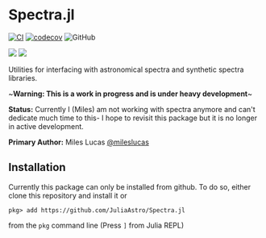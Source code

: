 # Spectra.jl

[![CI](https://github.com/JuliaAstro/Spectra.jl/actions/workflows/CI.yml/badge.svg?branch=master)](https://github.com/JuliaAstro/Spectra.jl/actions/workflows/CI.yml)
[![codecov](https://codecov.io/gh/JuliaAstro/Spectra.jl/branch/master/graph/badge.svg)](https://codecov.io/gh/juliaastro/Spectra.jl)
![GitHub](https://img.shields.io/github/license/juliaastro/Spectra.jl.svg?color=orange)


[![](https://img.shields.io/badge/docs-dev-blue.svg?label=docs)](https://juliaastro.github.io/Spectra.jl/dev)
[![](https://img.shields.io/badge/docs-stable-blue.svg?label=docs)](https://juliaastro.github.io/Spectra.jl/stable)

Utilities for interfacing with astronomical spectra and synthetic spectra libraries.

~**Warning: This is a work in progress and is under heavy development**~

**Status:** Currently I (Miles) am not working with spectra anymore and can't dedicate much time to this- I hope to revisit this package but it is no longer in active development.

**Primary Author:** Miles Lucas [@mileslucas](https://github.com/mileslucas)

## Installation

Currently this package can only be installed from github. To do so, either clone this repository and install it or

    pkg> add https://github.com/JuliaAstro/Spectra.jl

from the `pkg` command line (Press `]` from Julia REPL)
